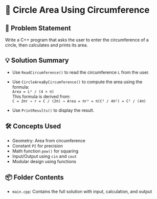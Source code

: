 # 🔵 Circle Area Using Circumference

## 🧩 Problem Statement
Write a C++ program that asks the user to enter the circumference of a circle, then calculates and prints its area.

## 💡 Solution Summary
- Use `ReadCircumference()` to read the circumference `L` from the user.
- Use `CircleAreaByCircumference()` to compute the area using the formula:  
  `Area = L² / (4 × π)`  
  This formula is derived from:  
  `C = 2πr → r = C / (2π) → Area = πr² = π(C² / 4π²) = C² / (4π)`

- Use `PrintResults()` to display the result.

## 🛠️ Concepts Used
- Geometry: Area from circumference
- Constant `PI` for precision
- Math function `pow()` for squaring
- Input/Output using `cin` and `cout`
- Modular design using functions

## 📦 Folder Contents
- `main.cpp`: Contains the full solution with input, calculation, and output
